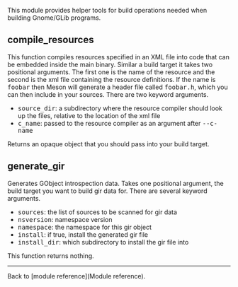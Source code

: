 This module provides helper tools for build operations needed when building Gnome/GLib programs.

## compile_resources

This function compiles resources specified in an XML file into code that can be embedded inside the main binary. Similar a build target it takes two positional arguments. The first one is the name of the resource and the second is the xml file containing the resource definitions. If the name is <tt>foobar</tt> then Meson will generate a header file called <tt>foobar.h</tt>, which you can then include in your sources. There are two keyword arguments.

* <tt>source_dir</tt>: a subdirectory where the resource compiler should look up the files, relative to the location of the xml file
* <tt>c_name</tt>: passed to the resource compiler as an argument after <tt>--c-name</tt>

Returns an opaque object that you should pass into your build target.

## generate_gir

Generates GObject introspection data. Takes one positional argument, the build target you want to build gir data for. There are several keyword arguments.

* <tt>sources</tt>: the list of sources to be scanned for gir data
* <tt>nsversion</tt>: namespace version
* <tt>namespace</tt>: the namespace for this gir object
* <tt>install</tt>: if true, install the generated gir file
* <tt>install_dir</tt>: which subdirectory to install the gir file into

This function returns nothing.


---

Back to [module reference](Module reference).
